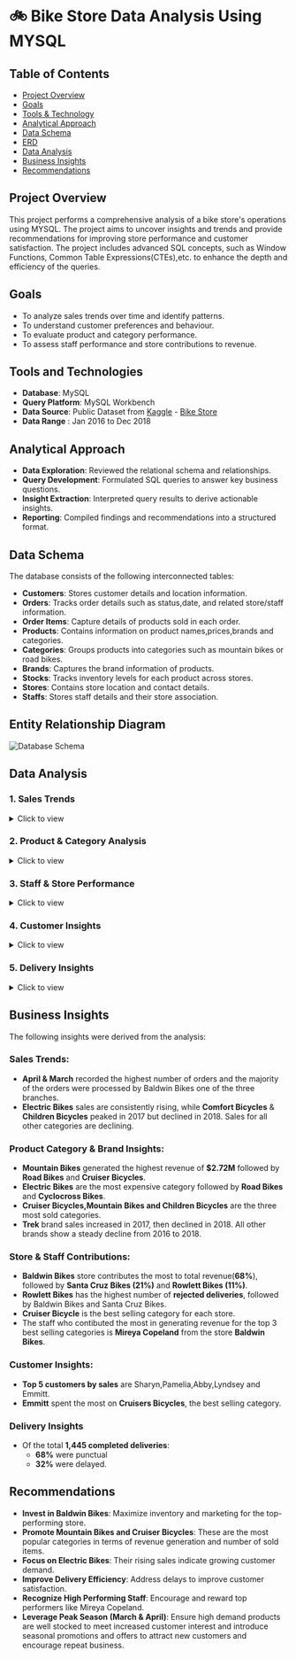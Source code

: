 # 🚲 Bike Store Data Analysis Using MYSQL
## Table of Contents
- [Project Overview](#project-overview)
- [Goals](#goals)
- [Tools & Technology](#tools-and-technologies)
- [Analytical Approach](#analytical-approach)
- [Data Schema](#data-schema)
- [ERD](#entity-relationship-diagram)
- [Data Analysis](#data-analysis)
- [Business Insights](#business-insights)
- [Recommendations](#recommendations)



## Project Overview
This project performs a comprehensive analysis of a bike store's operations using MYSQL. The project aims to uncover insights and trends and provide recommendations for improving store performance and customer satisfaction. The project includes advanced SQL concepts, such as Window Functions, Common Table Expressions(CTEs),etc. to enhance the depth and efficiency of the queries.

## Goals
- To analyze sales trends over time and identify patterns.
- To understand customer preferences and behaviour.
- To evaluate product and category performance.
- To assess staff performance and store contributions to revenue.

## Tools and Technologies
- **Database**: MySQL
- **Query Platform**: MySQL Workbench
- **Data Source**: Public Dataset from <a href="https://www.kaggle.com/datasets/dillonmyrick/bike-store-sample-database?select=orders.csv">Kaggle</a>
           - <a href="https://github.com/PallaviSharma04/Bike-Store-Data-Analysis-SQL-Project/tree/main/Bike%20Store%20Data">Bike Store </a>
- **Data Range** : Jan 2016 to Dec 2018

## Analytical Approach
- **Data Exploration**: Reviewed the relational schema and relationships.
- **Query Development**: Formulated SQL queries to answer key business questions.
- **Insight Extraction**: Interpreted query results to derive actionable insights.
- **Reporting**: Compiled findings and recommendations into a structured format.

## Data Schema
The database consists of the following interconnected tables:
- **Customers**: Stores customer details and location information.
- **Orders**: Tracks order details such as status,date, and related store/staff information.
- **Order Items**: Capture details of products sold in each order.
- **Products**: Contains information on product names,prices,brands and categories.
- **Categories**: Groups products into categories such as mountain bikes or road bikes.
- **Brands**: Captures the brand information of products.
- **Stocks**: Tracks inventory levels for each product across stores.
- **Stores**: Contains store location and contact details.
- **Staffs**: Stores staff details and their store association.

## Entity Relationship Diagram
![Database Schema](https://github.com/user-attachments/assets/f9c7bb92-3553-4c45-aa63-9772271c07b7)

## Data Analysis
### 1. Sales Trends
<details>
<summary>Click to view</summary>
<br>

**Q1: Which months record the highest number of orders, and which store is responsible for the largest share of these orders?**
```sql
	WITH cte AS
		(
		SELECT COUNT(order_id) AS No_of_orders ,MONTHNAME(order_date) AS Month
		FROM orders
		GROUP BY Month
		ORDER BY No_of_orders DESC
		),
		cte2 AS
		(
		SELECT count(orders.order_id) No_of_orders, monthname(orders.order_date) Month, stores.store_name, 
		RANK()OVER(PARTITION BY monthname(orders.order_date) ORDER BY count(orders.order_id) DESC) AS rnk
		FROM orders JOIN stores
		ON orders.store_id=stores.store_id
		GROUP BY stores.store_name,Month
		ORDER BY Month
		)
	SELECT cte.*,cte2.store_name AS Store_with_max_orders
	FROM cte JOIN cte2 ON cte.Month=cte2.Month
	WHERE cte2.rnk=1
	ORDER BY 1 DESC ;
```
*Output*

![image](https://github.com/user-attachments/assets/25d20ee0-7cef-4c3a-8eef-39a7bea461c1)

**Q2: What is the progression of revenue over time for each category and which categories show significant growth decline?**
```sql
	SELECT year(o.order_date) as year,c.category_name,ROUND(SUM((oi.quantity*oi.list_price)*(1-oi.discount)),2) AS tot_rev
	FROM orders o JOIN order_items oi ON o.order_id=oi.order_id 
	JOIN products p ON oi.product_id=p.product_id
	JOIN categories c ON c.category_id=p.category_id
	GROUP BY c.category_name,year
	ORDER BY c.category_name DESC,year ASC; 
```
*Output*

![image](https://github.com/user-attachments/assets/8d294f5a-2587-4d8a-ab9b-04a98026f5ce)
</details>

### 2. Product & Category Analysis
<details>
<summary>Click to view</summary>
<br>
	
**Q3: Which bike categories generate the highest revenue?**
```sql
SELECT c.category_name,ROUND(SUM((oi.quantity*oi.list_price)*(1-oi.discount)),2) AS tot_rev
FROM order_items oi
JOIN products p ON oi.product_id = p.product_id
JOIN categories c ON p.category_id = c.category_id
GROUP BY c.category_name 
ORDER BY tot_rev DESC;
```
*Output*

![image](https://github.com/user-attachments/assets/3343eebe-942c-43f7-b00b-f06dcde16a71)

**Q4: Which is the most expensive bike category on an average?**
```sql
	WITH cte AS
		(      
		SELECT c.category_name,SUM(p.list_price) AS price
		FROM products p JOIN categories c
		ON p.category_id=c.category_id
		GROUP BY c.category_name
		ORDER BY price DESC
    		),
		num AS 
		(
		SELECT c.category_name,COUNT(p.product_id) AS cn 
		FROM products p JOIN categories c
		ON p.category_id=c.category_id
		GROUP BY c.category_name
		)
	SELECT cte.category_name,round((cte.price/num.cn ),2) AS avg_price
	FROM cte JOIN num ON cte. category_name=num.category_name
	ORDER BY avg_price DESC;
```
*Output*

![image](https://github.com/user-attachments/assets/fbc7ddeb-0834-4509-be8a-fd978d17c835)

**Q5: Write a query to track the number of units sold over time for each brand, reflecting consumer demand trends.**
```sql
	SELECT YEAR(o.order_date) as year, b.brand_name, SUM(oi.quantity) as No_of_units_sold
	FROM orders o JOIN order_items oi ON o.order_id=oi.order_id
	JOIN products p ON p.product_id=oi.product_id
	JOIN brands b ON b.brand_id=p.brand_id
	GROUP BY b.brand_name,year
	ORDER BY b.brand_name DESC,year ASC;
```
*Output*

![image](https://github.com/user-attachments/assets/bda562e4-e115-41cf-a963-27e04547ddfe)
</details>

### 3. Staff & Store Performance
<details>
<summary>Click to view</summary>
<br>

**Q6: Which store contributes the most to the sales?**
```sql
WITH RECURSIVE 
	rev_per_store AS (
	SELECT s.store_name,ROUND(SUM((oi.quantity*oi.list_price)*(1-oi.discount)),2) AS revenue
	FROM orders o JOIN stores s ON o.store_id=s.store_id
	JOIN order_items oi ON o.order_id=oi.order_id
	GROUP BY s.store_name
	ORDER BY revenue DESC),
	sum_rev AS (SELECT sum(revenue) AS total
	FROM rev_per_store)
SELECT rev_per_store.*,concat(ROUND(100*rev_per_store.revenue/(sum_rev.total)),"%") as percentage_of_total
FROM rev_per_store JOIN sum_re
```
*Output*

![image](https://github.com/user-attachments/assets/6bb1431e-8711-4fe2-9034-6427d65e6064)

**Q7: Which store has the highest number of deliveries that were rejected?**
```sql
SELECT count(*) as Rejected_Deliveries , store_name 
FROM orders o JOIN stores s ON o.store_id=s.store_id
WHERE order_status=3
GROUP BY store_name
ORDER BY 1 DESC ;
```
*Output*

![image](https://github.com/user-attachments/assets/ab277a51-3c16-44f2-b73f-dc5fd8478258)

**Q8: Write a query that returns the store name and staff name who has generated the most revenue of top 3 best selling bike categories.**
```sql
	WITH best_selling_category AS
		(SELECT categories.category_id,categories.category_name,SUM(order_items.quantity) AS No_of_units_sold
		FROM order_items
		JOIN products ON order_items.product_id = products.product_id
		JOIN categories ON products.category_id = categories.category_id
		GROUP BY categories.category_name,categories.category_id
		ORDER BY No_of_units_sold DESC
		LIMIT 3),
	CTE AS 
		(SELECT sto.store_name,CONCAT(sta.first_name,' ',sta.last_name) AS staff_name,
		ROUND(SUM((oi.quantity*oi.list_price)*(1-oi.discount)),2) as sales,c.category_name,
		RANK()OVER(PARTITION BY c.category_name ORDER BY ROUND(SUM((oi.quantity*oi.list_price)*(1-oi.discount)),2) DESC) as rnk
		FROM orders o JOIN stores sto ON o.store_id=sto.store_id
		JOIN staffs sta ON sta.staff_id=o.store_id
		JOIN order_items oi ON oi.order_id=o.order_id
		JOIN products p on p.product_id=oi.product_id
		JOIN categories c on p.category_id=c.category_id
		WHERE p.category_id in (SELECT category_id FROM best_selling_category)
		GROUP BY store_name,staff_name,c.category_name)
	SELECT  best_selling_category.category_name,store_name,staff_name,sales 
	FROM CTE JOIN best_selling_category ON cte.category_name=best_selling_category.category_name
	WHERE rnk=1 
	ORDER BY sales DESC; 
```
*Output*

![image](https://github.com/user-attachments/assets/7f618b67-2cec-4e01-8d4e-cf012749b2a9)

**Q9: We want to find out the most popular bike category for each store. We detemine the most popular  bike category as the one with the highest amount of purchases. Write a query that returns each store along with the top category.**
```sql
	WITH CTE AS 
	(SELECT st.store_name,c.category_name AS most_popular_category,SUM(oi.quantity) AS no_of_units_sold,
	RANK()OVER(PARTITION BY st.store_name ORDER BY SUM(oi.quantity) DESC) AS rnk 
	FROM orders o JOIN stores st ON o.store_id=st.store_id
	JOIN order_items oi ON oi.order_id=o.order_id
	JOIN products p on p.product_id=oi.product_id
	JOIN categories c on c.category_id=p.category_id
	GROUP BY st.store_name,c.category_name
	ORDER BY 1, 3 DESC)
	SELECT store_name,most_popular_category,no_of_units_sold
	FROM CTE WHERE rnk=1;
```
*Output*

![image](https://github.com/user-attachments/assets/7025fbea-a9c2-4ae0-8435-2b49014e9b8c)
</details>

### 4. Customer Insights
<details>
<summary>Click to view</summary>
<br>

**Q10: Which are the top 5 customers based on sales?**
```sql
	SELECT c.customer_id, CONCAT(c.first_name,' ',c.last_name) AS full_name,
	ROUND(SUM((oi.quantity*oi.list_price)*(1-oi.discount)),2) AS sales
	FROM  orders o JOIN customers c ON o.customer_id=c.customer_id
	JOIN order_items oi ON oi.order_id=o.order_id
	GROUP BY full_name,c.customer_id
	ORDER BY sales DESC
	LIMIT 5;
```
*Output*

![image](https://github.com/user-attachments/assets/f9be5bed-3d8c-43a5-9396-91faf39302b6)

**Q11: Find how much amount spent by each customer on best_selling bike category. Output top 5 rows.**
```sql
	SELECT c.customer_id, CONCAT(c.first_name,' ',c.last_name) AS full_name,
	ROUND(SUM((oi.quantity*oi.list_price)*(1-oi.discount)),2) AS sales
	FROM  orders o JOIN customers c ON o.customer_id=c.customer_id
	JOIN order_items oi ON oi.order_id=o.order_id
	WHERE oi.product_id in 
	(SELECT p.product_id FROM products p JOIN categories c on p.category_id=c.category_id 
	WHERE c.category_id =3)
	GROUP BY full_name,c.customer_id
	ORDER BY sales DESC
	LIMIT 5;
```
*Output*

![image](https://github.com/user-attachments/assets/15728786-eeb4-4d74-a926-92700da8f801)
</details>

### 5. Delivery Insights
<details>
<summary>Click to view</summary>
<br>

**Q12: What is the total number of deliveries made on time, how many were delivered after the required date? What percentage of deliveries were punctual v/s delayed?**
```sql
 	WITH RECURSIVE deliveries AS
		(SELECT  *,
			CASE WHEN required_date >= shipped_date AND shipped_date IS NOT NULL
			THEN 'Punctual'
			WHEN required_date < shipped_date AND shipped_date IS NOT NULL
			THEN 'Delayed'
			END AS type
		FROM orders),
        perc AS 
        	(SELECT 
			SUM(CASE WHEN order_status=4 then 1 else 0 END) AS Total_Completed_Deliveries,
            		SUM(CASE WHEN type='Punctual' then 1 else 0 END) AS Punctual_Deliveries,
            		SUM(CASE WHEN type='Delayed' then 1 else 0 END) AS Delayed_Deliveries
		FROM deliveries)
	SELECT Total_Completed_Deliveries,
	CONCAT(Punctual_Deliveries,' ( ',ROUND(100*(Punctual_Deliveries/Total_Completed_Deliveries)),'% )') AS Punctual_deliveries,
	CONCAT(Delayed_Deliveries,' ( ',ROUND(100*(Delayed_Deliveries/Total_Completed_Deliveries)),'% )') AS Delayed_deliveries
	FROM perc;
```
*Output*

![image](https://github.com/user-attachments/assets/635fe50d-ec40-4021-ad97-483a39d815f1)
</details>

## Business Insights
The following insights were derived from the analysis:
### Sales Trends:
- **April & March** recorded the highest number of orders and the majority of the orders were processed by Baldwin Bikes one of the three branches.
- **Electric Bikes** sales are consistently rising, while **Comfort Bicycles** & **Children Bicycles** peaked in 2017 but declined in 2018. Sales for all other categories are declining.

### Product Category & Brand Insights:
- **Mountain Bikes** generated the highest revenue of **$2.72M** followed by **Road Bikes** and **Cruiser Bicycles**.
- **Electric Bikes** are the most expensive category followed by **Road Bikes** and **Cyclocross Bikes**.
- **Cruiser Bicycles,Mountain Bikes and Children Bicycles** are the three most sold categories.
- **Trek** brand sales increased in 2017, then declined in 2018. All other brands show a steady decline from 2016 to 2018.

### Store & Staff Contributions:
- **Baldwin Bikes** store contributes the most to total revenue(**68%**), followed by **Santa Cruz Bikes (21%)** and **Rowlett Bikes (11%)**.
- **Rowlett Bikes** has the highest number of **rejected deliveries**, followed by Baldwin Bikes and Santa Cruz Bikes. 
- **Cruiser Bicycle** is the best selling category for each store.
- The staff who contibuted the most in generating revenue for the top 3 best selling categories is **Mireya Copeland** from the store **Baldwin Bikes**.

### Customer Insights:
- **Top 5 customers by sales** are Sharyn,Pamelia,Abby,Lyndsey and Emmitt.
- **Emmitt** spent the most on **Cruisers Bicycles**, the best selling category.

### Delivery Insights
- Of the total **1,445 completed deliveries**:
  	- **68%** were punctual
  	- **32%** were delayed.

## Recommendations
- **Invest in Baldwin Bikes**: Maximize inventory and marketing for the top-performing store.
- **Promote Mountain Bikes and Cruiser Bicycles**: These are the most popular categories in terms of revenue generation and number of sold items.
- **Focus on Electric Bikes**: Their rising sales indicate growing customer demand.
- **Improve Delivery Efficiency**: Address delays to improve customer satisfaction.
- **Recognize High Performing Staff**: Encourage and reward top performers like Mireya Copeland.
- **Leverage Peak Season (March & April)**: Ensure high demand products are well stocked to meet increased customer interest and introduce seasonal promotions and offers to attract new customers and encourage repeat business.


